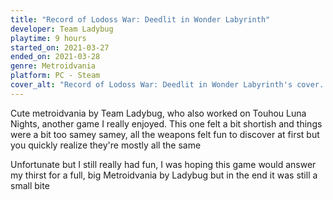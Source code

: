 ```yaml
---
title: "Record of Lodoss War: Deedlit in Wonder Labyrinth"
developer: Team Ladybug
playtime: 9 hours
started_on: 2021-03-27
ended_on: 2021-03-28
genre: Metroidvania
platform: PC - Steam
cover_alt: "Record of Lodoss War: Deedlit in Wonder Labyrinth's cover. Shows the main character of the game in an armor."
---
```


Cute metroidvania by Team Ladybug, who also worked on Touhou Luna Nights, another game I really enjoyed. This one felt a bit shortish and things were a bit too samey samey, all the weapons felt fun to discover at first but you quickly realize they're mostly all the same

Unfortunate but I still really had fun, I was hoping this game would answer my thirst for a full, big Metroidvania by Ladybug but in the end it was still a small bite
